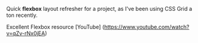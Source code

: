 Quick **flexbox** layout refresher for a project, as I've been using CSS Grid a ton recently. 


Excellent Flexbox resource [YouTube] (https://www.youtube.com/watch?v=qZv-rNx0jEA)